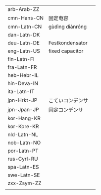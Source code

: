 | | | |
|-|-|-|
| arb-Arab-ZZ |  |  |
| cmn-Hans-CN | 固定电容 |  |
| cmn-Latn-CN | gùdìng diànróng |  |
| dan-Latn-DK |  |  |
| deu-Latn-DE | Festkondensator |  |
| eng-Latn-US | fixed capacitor |  |
| fin-Latn-FI |  |  |
| fra-Latn-FR |  |  |
| heb-Hebr-IL |  |  |
| hin-Deva-IN |  |  |
| ita-Latn-IT |  |  |
| jpn-Hrkt-JP | こていコンデンサ |  |
| jpn-Jpan-JP | 固定コンデンサ |  |
| kor-Hang-KR |  |  |
| kor-Kore-KR |  |  |
| nld-Latn-NL |  |  |
| nob-Latn-NO |  |  |
| por-Latn-PT |  |  |
| rus-Cyrl-RU |  |  |
| spa-Latn-ES |  |  |
| swe-Latn-SE |  |  |
| zxx-Zsym-ZZ |  |  |
|  |  |  |